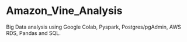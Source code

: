 # Amazon_Vine_Analysis
Big Data analysis using Google Colab, Pyspark, Postgres/pgAdmin, AWS RDS, Pandas and SQL.

